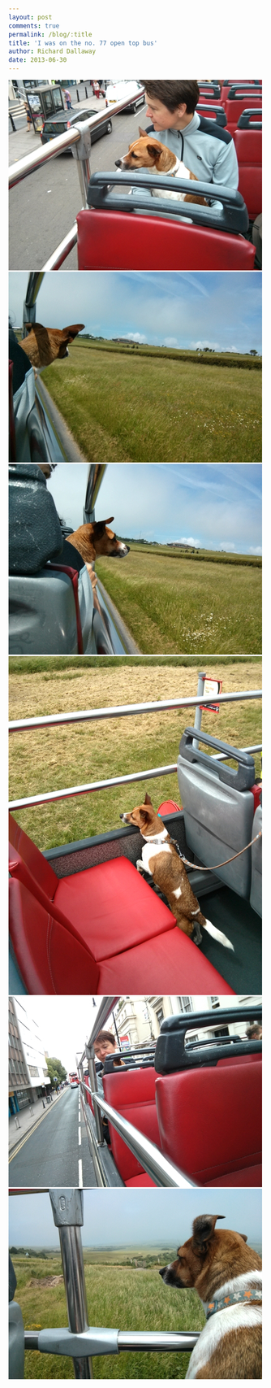 ```yaml
---
layout: post
comments: true
permalink: /blog/:title
title: 'I was on the no. 77 open top bus'
author: Richard Dallaway
date: 2013-06-30
---
```


<div><a href="/media/IMG_20130630_122749.jpg"><img src="/media/IMG_20130630_122749.jpg.500.jpg" width="500" height="375"/></a></div><div><a href="/media/IMG_20130630_125417.jpg"><img src="/media/IMG_20130630_125417.jpg.500.jpg" width="500" height="375"/></a></div><div><a href="/media/IMG_20130630_125419.jpg"><img src="/media/IMG_20130630_125419.jpg.500.jpg" width="500" height="375"/></a></div><div><a href="/media/IMG_20130630_125741.jpg"><img src="/media/IMG_20130630_125741.jpg.500.jpg" width="500" height="667"/></a></div><div><a href="/media/IMG_20130630_122714.jpg"><img src="/media/IMG_20130630_122714.jpg.500.jpg" width="500" height="375"/></a></div><div><a href="/media/IMG_20130630_125053.jpg"><img src="/media/IMG_20130630_125053.jpg.500.jpg" width="500" height="375"/></a></div>


       
    
